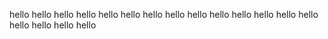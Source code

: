 hello hello hello hello hello hello hello hello hello hello hello hello hello hello hello hello hello hello
<!---
d4wgma/d4wgma is a ✨ special ✨ repository because its `README.md` (this file) appears on your GitHub profile.
You can click the Preview link to take a look at your changes.
--->
